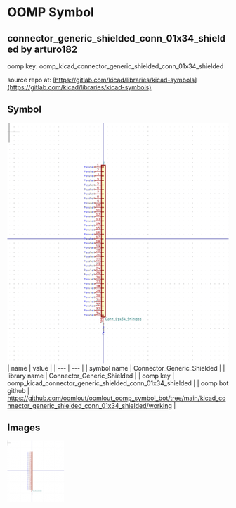 # OOMP Symbol  
## connector_generic_shielded_conn_01x34_shielded  by arturo182  
  
oomp key: oomp_kicad_connector_generic_shielded_conn_01x34_shielded  
  
source repo at: [https://gitlab.com/kicad/libraries/kicad-symbols](https://gitlab.com/kicad/libraries/kicad-symbols)  
## Symbol  
  
[![working.png](working_600.png)](working.png)  
| name | value | 
| --- | --- | 
| symbol name | Connector_Generic_Shielded | 
| library name | Connector_Generic_Shielded | 
| oomp key | oomp_kicad_connector_generic_shielded_conn_01x34_shielded | 
| oomp bot github | https://github.com/oomlout/oomlout_oomp_symbol_bot/tree/main/kicad_connector_generic_shielded_conn_01x34_shielded/working | 
## Images  
  
[![working.png](working_140.png)](working.png)  

